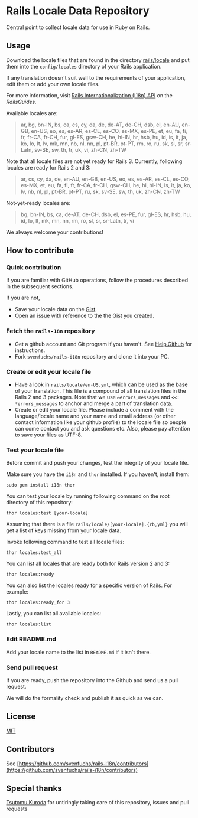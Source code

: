 Rails Locale Data Repository
============================

Central point to collect locale data for use in Ruby on Rails.

## Usage

Download the locale files that are found in the directory [rails/locale](http://github.com/svenfuchs/rails-i18n/tree/master/rails/locale/) and put them into the `config/locales` directory of your Rails application.

If any translation doesn't suit well to the requirements of your application, edit them or add your own locale files.

For more information, visit [Rails Internationalization (I18n) API](http://guides.rubyonrails.org/i18n.html) on the _RailsGuides._

Available locales are:

> ar, bg, bn-IN, bs, ca, cs, cy, da, de, de-AT, de-CH, dsb, el, en-AU, en-GB, en-US, eo, es,
> es-AR, es-CL, es-CO, es-MX, es-PE, et, eu, fa, fi, fr, fr-CA, fr-CH, fur, gl-ES,
> gsw-CH, he, hi-IN, hr, hsb, hu, id, is, it, ja, ko, lo, lt, lv, mk, mn, nb,
> nl, nn, pl, pt-BR, pt-PT, rm, ro, ru, sk, sl, sr, sr-Latn, sv-SE, sw, th,
> tr, uk, vi, zh-CN, zh-TW

Note that all locale files are not yet ready for Rails 3. Currently, following locales are ready for Rails 2 and 3:

> ar, cs, cy, da, de, en-AU, en-GB, en-US, eo, es, es-AR, es-CL, es-CO, es-MX, et, eu, fa, fi, fr, fr-CA, fr-CH, gsw-CH, he, hi, hi-IN, is, it, ja, ko, lv, nb, nl, pl, pt-BR, pt-PT, ru, sk, sv-SE, sw, th, uk, zh-CN, zh-TW

Not-yet-ready locales are:

> bg, bn-IN, bs, ca, de-AT, de-CH, dsb, el, es-PE, fur, gl-ES, hr, hsb, hu, id, lo, lt, mk, mn, nn, rm, ro, sl, sr, sr-Latn, tr, vi

We always welcome your contributions!

## How to contribute

### Quick contribution

If you are familiar with GitHub operations, follow the procedures described in the subsequent sections.

If you are not,

* Save your locale data on the [Gist](http://gist.github.com).
* Open an issue with reference to the the Gist you created.

### Fetch the `rails-18n` repository

* Get a github account and Git program if you haven't. See [Help.Github](http://help.github.com/) for instructions.
* Fork `svenfuchs/rails-i18n` repository and clone it into your PC.

### Create or edit your locale file

* Have a look in `rails/locale/en-US.yml`, which can be used as the base of your translation.
  This file is a compound of all translation files in the Rails 2 and 3 packages.
  Note that we use `&errors_messages` and `<<: *errors_messages` to anchor and merge a part of translation data.
* Create or edit your locale file.
  Please include a comment with the language/locale name and your name and email address (or other contact information like your github profile) to the locale file so people can come contact you and ask questions etc.
  Also, please pay attention to save your files as UTF-8.

### Test your locale file

Before commit and push your changes, test the integrity of your locale file.

Make sure you have the <code>i18n</code> and <code>thor</code> installed. If you haven't, install them:

    sudo gem install i18n thor

You can test your locale by running following command on the root directory of this repository:

    thor locales:test [your-locale]

Assuming that there is a file <code>rails/locale/[your-locale].{rb,yml}</code> you will get a list of keys missing from your locale data.

Invoke following command to test all locale files:

    thor locales:test_all

You can list all locales that are ready both for Rails version 2 and 3:

    thor locales:ready

You can also list the locales ready for a specific version of Rails. For example:

    thor locales:ready_for 3

Lastly, you can list all available locales:

    thor locales:list

### Edit README.md

Add your locale name to the list in `README.md` if it isn't there.

### Send pull request

If you are ready, push the repository into the Github and send us a pull request.

We will do the formality check and publish it as quick as we can.

## License

[MIT](https://github.com/svenfuchs/rails-i18n/blob/master/MIT-LICENSE.txt)

## Contributors

See [https://github.com/svenfuchs/rails-i18n/contributors](https://github.com/svenfuchs/rails-i18n/contributors)

## Special thanks

[Tsutomu Kuroda](https://github.com/kuroda) for untiringly taking care of this repository, issues and pull requests
